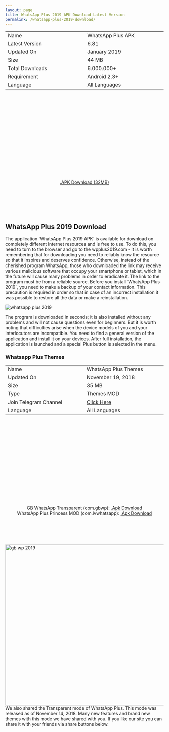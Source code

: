 ```yaml
---
layout: page
title: WhatsApp Plus 2019 APK Download Latest Version 
permalink: /whatsapp-plus-2019-download/
---
```

<script async src="//pagead2.googlesyndication.com/pagead/js/adsbygoogle.js"></script>
<!-- Esneking -->
<ins class="adsbygoogle"
     style="display:block"
     data-ad-client="ca-pub-7942429830883405"
     data-ad-slot="4659442398"
     data-ad-format="auto"
     data-full-width-responsive="true"></ins>
<script>
(adsbygoogle = window.adsbygoogle || []).push({});
</script>
<center>
<table class="width=%100;" style="margin-bottom: 7px;">
<tbody>
<tr>
<td width="308">Name</td>
<td width="308">WhatsApp Plus APK</td>
</tr>
<tr>
<td width="308">Latest Version</td>
<td width="308">6.81</td>
</tr>
<tr>
<td width="308">Updated On</td>
<td width="308">January 2019</td>
</tr>
<tr>
<td width="308">Size</td>
<td width="308">44 MB</td>
</tr>
<tr>
<td width="308">Total Downloads</td>
<td width="308">6.000.000+</td>
</tr>
<tr>
<td width="308">Requirement</td>
<td width="308">Android 2.3+</td>
</tr>
<tr>
<td width="308">Language</td>
<td width="308">All Languages</td>
</tr>
</tbody>
</table>
  <script async src="//pagead2.googlesyndication.com/pagead/js/adsbygoogle.js"></script>
<!-- 336 -->
<ins class="adsbygoogle"
     style="display:inline-block;width:336px;height:280px"
     data-ad-client="ca-pub-7942429830883405"
     data-ad-slot="9585734309"></ins>
<script>
(adsbygoogle = window.adsbygoogle || []).push({});
</script><br>
<a href="https://abo2sadam.net/UP/v6.65/WA-v6.65_armeabi-v7a@Abo2Sadam.apk" target="_blank" rel="nofollow">.APK Download (32MB)</a>
<center><script async src="//pagead2.googlesyndication.com/pagead/js/adsbygoogle.js"></script>
<!-- 200 90 2018 -->
<ins class="adsbygoogle"
     style="display:inline-block;width:200px;height:90px"
     data-ad-client="ca-pub-7942429830883405"
     data-ad-slot="2122979234"></ins>
<script>
(adsbygoogle = window.adsbygoogle || []).push({});
</script></center>
</center>
<h2>WhatsApp Plus 2019 Download</h2>
The application `WhatsApp Plus 2019 APK` is available for download on completely different Internet resources and is free to use. To do this, you need to turn to the browser and go to the wpplus2019.com - It is worth remembering that for downloading you need to reliably know the resource so that it inspires and deserves confidence. Otherwise, instead of the cherished program WhatsApp, those who downloaded the link may receive various malicious software that occupy your smartphone or tablet, which in the future will cause many problems in order to eradicate it. The link to the program must be from a reliable source. Before you install `WhatsApp Plus 2019`, you need to make a backup of your contact information. This precaution is required in order so that in case of an incorrect installation it was possible to restore all the data or make a reinstallation.

<img src="https://wpplus2019.com/whatsapp-plus-changelog.jpg" alt="whatsapp plus 2019" title="whatsapp plus" /><br />

The program is downloaded in seconds; it is also installed without any problems and will not cause questions even for beginners. But it is worth noting that difficulties arise when the device models of you and your interlocutors are incompatible. You need to find a general version of the application and install it on your devices. After full installation, the application is launched and a special Plus button is selected in the menu.
<h3><a name="wptp">Whatsapp Plus Themes</a></h3>
<script async src="//pagead2.googlesyndication.com/pagead/js/adsbygoogle.js"></script>
<!-- ResponsLink -->
<ins class="adsbygoogle"
     style="display:block"
     data-ad-client="ca-pub-7942429830883405"
     data-ad-slot="2012296391"
     data-ad-format="link"
     data-full-width-responsive="true"></ins>
<script>
(adsbygoogle = window.adsbygoogle || []).push({});
</script>
<center>
<table class="width=%100;" style="margin-bottom: 7px;">
<tbody>
<tr>
<td width="308">Name</td>
<td width="308">WhatsApp Plus Themes</td>
</tr>
<tr>
<td width="308">Updated On</td>
<td width="308">November 19, 2018</td>
</tr>
<tr>
<td width="308">Size</td>
<td width="308">35 MB</td>
</tr>
<tr>
<td width="308">Type</td>
<td width="308">Themes MOD</td>
</tr>
<tr>
<td width="308">Join Telegram Channel</td>
<td width="308"><a target="_blank" rel="nofollow" href="https://t.me/modapkplus">Click Here</a></td>
</tr>
<tr>
<td width="308">Language</td>
<td width="308">All Languages</td>
</tr>
</tbody>
</table>
<script async src="//pagead2.googlesyndication.com/pagead/js/adsbygoogle.js"></script>
<!-- 336 -->
<ins class="adsbygoogle"
     style="display:inline-block;width:336px;height:280px"
     data-ad-client="ca-pub-7942429830883405"
     data-ad-slot="9585734309"></ins>
<script>
(adsbygoogle = window.adsbygoogle || []).push({});
</script><br>
GB WhatsApp Transparent (com.gbwp): <a href="http://www.mediafire.com/file/o1q6snqmsezewbk/GbWA_wpplus2019.com_Prime+v6.68.apk" target="_blank" rel="nofollow">.Apk Download</a><br>
WhatsApp Plus Princess MOD (com.lvwhatsapp): <a href="http://www.mediafire.com/file/ndobu9dbv3kdg1j/MODpr-wpplus2019.com.apk" target="_blank" rel="nofollow">.Apk Download</a><br>
<center><script async src="//pagead2.googlesyndication.com/pagead/js/adsbygoogle.js"></script>
<!-- 200 90 2018 -->
<ins class="adsbygoogle"
     style="display:inline-block;width:200px;height:90px"
     data-ad-client="ca-pub-7942429830883405"
     data-ad-slot="2122979234"></ins>
<script>
(adsbygoogle = window.adsbygoogle || []).push({});
</script></center>
</center>
<img src="https://wpplus2019.com/gb-transparent.jpg" width="512" height="512" alt="gb wp 2019" title="gb 2019" /><br>
We also shared the Transparent mode of WhatsApp Plus. This mode was released as of November 14, 2018. Many new features and brand new themes with this mode we have shared with you. If you like our site you can share it with your friends via share buttons below.
